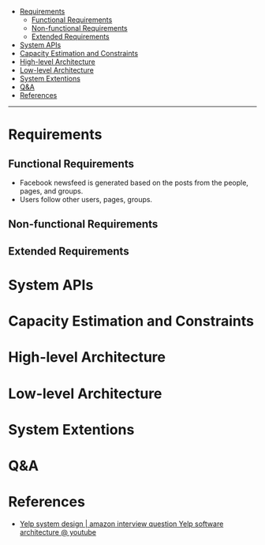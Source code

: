 - [Requirements](#requirements)
  - [Functional Requirements](#functional-requirements)
  - [Non-functional Requirements](#non-functional-requirements)
  - [Extended Requirements](#extended-requirements)
- [System APIs](#system-apis)
- [Capacity Estimation and Constraints](#capacity-estimation-and-constraints)
- [High-level Architecture](#high-level-architecture)
- [Low-level Architecture](#low-level-architecture)
- [System Extentions](#system-extentions)
- [Q&A](#qa)
- [References](#references)

-----

# Requirements

## Functional Requirements

* Facebook newsfeed is generated based on the posts from the people, pages, and groups.
* Users follow other users, pages, groups.

## Non-functional Requirements

## Extended Requirements

# System APIs

# Capacity Estimation and Constraints

# High-level Architecture

# Low-level Architecture

# System Extentions

# Q&A

# References

* [Yelp system design | amazon interview question Yelp software architecture @ youtube](https://www.youtube.com/watch?v=TCP5iPy8xqo)
